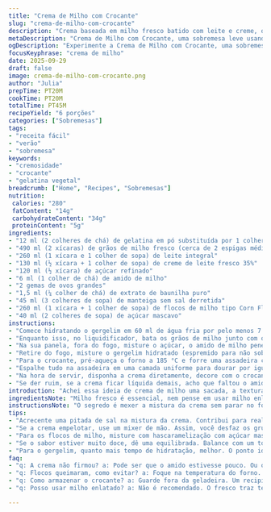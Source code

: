 ```yaml
---
title: "Crema de Milho com Crocante"
slug: "crema-de-milho-com-crocante"
description: "Crema baseada em milho fresco batido com leite e creme, onde gergelim substitui a gelatina clássica, proporcionando textura cremosa sem perder leveza. Flocos de milho crocantes caramelizados com açúcar mascavo e manteiga, adicionam crocância e aroma tostado, que contrasta com a suavidade do creme. Receita que explora os sentidos: cuidado no ponto da mistura para não talhar, atenção para os flocos não queimarem, ideal para sobremesa de verão. Serve 6 porções, aprendizado de toque ao invés de relógio na cozinha."
metaDescription: "Crema de Milho com Crocante, uma sobremesa leve usando grãos de milho fresco e gergelim. Delícia para o verão."
ogDescription: "Experimente a Crema de Milho com Crocante, uma sobremesa brasileira que combina cremosidade e crocância de maneira única."
focusKeyphrase: "crema de milho"
date: 2025-09-29
draft: false
image: crema-de-milho-com-crocante.png
author: "Julia"
prepTime: PT20M
cookTime: PT20M
totalTime: PT45M
recipeYield: "6 porções"
categories: ["Sobremesas"]
tags:
- "receita fácil"
- "verão"
- "sobremesa"
keywords:
- "cremosidade"
- "crocante"
- "gelatina vegetal"
breadcrumb: ["Home", "Recipes", "Sobremesas"]
nutrition: 
 calories: "280"
 fatContent: "14g"
 carbohydrateContent: "34g"
 proteinContent: "5g"
ingredients:
- "12 ml (2 colheres de chá) de gelatina em pó substituída por 1 colher de sopa de gergelim branco hidratado em 60 ml de água fria"
- "490 ml (2 xícaras) de grãos de milho fresco (cerca de 2 espigas médias)"
- "260 ml (1 xícara e 1 colher de sopa) de leite integral"
- "130 ml (½ xícara + 1 colher de sopa) de creme de leite fresco 35%"
- "120 ml (½ xícara) de açúcar refinado"
- "6 ml (1 colher de chá) de amido de milho"
- "2 gemas de ovos grandes"
- "1,5 ml (¼ colher de chá) de extrato de baunilha puro"
- "45 ml (3 colheres de sopa) de manteiga sem sal derretida"
- "260 ml (1 xícara + 1 colher de sopa) de flocos de milho tipo Corn Flakes"
- "40 ml (2 colheres de sopa) de açúcar mascavo"
instructions:
- "Comece hidratando o gergelim em 60 ml de água fria por pelo menos 7 minutos — substituto inusitado da gelatina que dá liga e textura sem alterar muito o sabor. Reserve e peneire para tirar o excesso de água depois."
- "Enquanto isso, no liquidificador, bata os grãos de milho junto com o leite até obter um purê bem homogêneo — sem pedaços, a cremosidade vai depender disso. Misture o creme de leite e reserve."
- "Na sua panela, fora do fogo, misture o açúcar, o amido de milho peneirados e as gemas; mexa vigorosamente até ficar uniforme. Acrescente o purê de milho, a baunilha e leve ao fogo médio, mexendo sem parar com um fouet para não empelotar ou grudar no fundo. O ponto: quando engrossa e borbulha, formando espuma suave, está quase pronto — uns 10 a 12 minutos, mas confie no olhar, não no relógio."
- "Retire do fogo, misture o gergelim hidratado (espremido para não sobrar água) para dar corpo e passe a mistura por uma peneira fina, eliminando fibras e eventuais grumos. Despeje em ramequins de 130 ml ou em copos pequenos; cubra com plástico aderente encostando na superfície para evitar película e leve à geladeira por ao menos 5 horas — no mínimo, e quanto mais tempo mais firma."
- "Para o crocante, pré-aqueça o forno a 185 °C e forre uma assadeira com papel manteiga. Misture a manteiga derretida com os flocos de milho; polvilhe o açúcar mascavo e mexa para que fiquem bem cobertos, sem encharcar."
- "Espalhe tudo na assadeira em uma camada uniforme para dourar por igual. Leve ao forno por 7 a 10 minutos, mexendo na metade do tempo para não queimar — prefere crus ou queimados, nem pensar. Deixe esfriar ali mesmo, a crocância vai se firmar conforme esfria."
- "Na hora de servir, disponha a crema diretamente, decore com o crocante por cima para contraste total. A combinação do doce com óleo queimada da manteiga, crocante e macio, tem uns passos de afinação — ficar de olho na textura da crema, se não ficar arenosa, e o sabor ter leve toque tostado, quase caramelo."
- "Se der ruim, se a crema ficar líquida demais, acho que faltou o amido ou foi pouca gelatina; se empelotar, mexa sempre, fogo baixo e não deixe ferver muito. Quanto aos flocos, cuidado que assadeira muito quente queima rapidinho e amarga demais."
introduction: "Achei essa ideia de crema de milho uma sacada, a textura fica macia e a doçura delicada sem saturar. O uso de gergelim hidratado no lugar da gelatina tradicional é um truque que descobri numa viagem ao Nordeste e funciona para quem quer evitar gelatina animal, sem comprometer a liga. Mas atenção, o gergelim precisa ficar bem hidratado para não deixar pedaços. Já os flocos de milho caramelizados se transformam num toque crocante que muda completamente a experiência, com aquele aroma amanteigado que me lembra festa junina e o cheiro do forno no verão. Testei com açúcar mascavo, para dar mais profundidade, e o resultado foi melhor que só branco."
ingredientsNote: "Milho fresco é essencial, nem pense em usar milho enlatado — perde a graça e a textura. O creme de leite aqui já é o de maior teor de gordura que encontro, cinema para ajudar na cremosidade. Pode trocar a baunilha por essência natural, mas o ideal é algo puro. O amido de milho é fundamental para não deixar a crema líquida, mas não exagere para não ficar empapada. Na versão da crosta, o açúcar mascavo traz complexidade, substitua por demerara se quiser, o açúcar branco comum fica doce demais e sem charme. Manteiga sem sal para controlar o sal, mas na pressa vale até margarina de qualidade, só que o sabor não fica igual."
instructionsNote: "O segredo é mexer a mistura da crema sem parar no fogo. Parece simples, mas já vi gente perder tudo porque deixou grudar, formar bolotas ou simplesmente talhar por causa do calor alto. Não exagere no fogo, médio baixo é seu amigo. Peneirar depois é passo que salva — elimina qualquer fibra grossa, deixando o creme lisinho e sem riscos que você sente na boca. Quanto aos flocos caramelizados, assar até dourar, mas nunca deixar escuro demais. Mexa na metade do tempo para garantir que todos fiquem uniformes, isso muda tudo. Armazene o crocante fora da geladeira para não perder a crocância; já o creme precisa de pelo menos 5 horas mesmo, senão não firma direito. Misturar o gergelim hidratado no fim dá liga, mas se não bater direito pode ficar pedaçudo, por isso peneirar depois ajuda bastante."
tips:
- "Acrecente uma pitada de sal na mistura da crema. Contribui para realçar os sabores. Não exagere, sal em excesso tira a suavidade."
- "Se a crema empelotar, use um mixer de mão. Assim, você desfaz os grumos. Fogo médio baixo ajuda, mexa tudo com atenção, sem pressa."
- "Para os flocos de milho, misture com hascaramelização com açúcar mascavo. Dá um toque especial. Mas cuidado com o tempo, não deixe escurecer muito."
- "Se o sabor estiver muito doce, dê uma equilibrada. Balance com um toque de limão ou mesmo um pouco de canela. Faz diferença na experiência final."
- "Para o gergelim, quanto mais tempo de hidratação, melhor. O ponto ideal é macio, sem pedaços. Também vale usar semente de chia como opção."
faq:
- "q: A crema não firmou? a: Pode ser que o amido estivesse pouco. Ou o tempo na geladeira foi curto. O ideal são pelo menos 5 horas ou mais."
- "q: Flocos queimaram, como evitar? a: Foque na temperatura do forno. Mexer na metade é crucial. Se puder, alterne as posições na assadeira."
- "q: Como armazenar o crocante? a: Guarde fora da geladeira. Um recipiente hermético funciona bem. Não deixar humidificar, perde a textura."
- "q: Posso usar milho enlatado? a: Não é recomendado. O fresco traz textura e sabor que o enlatado simplesmente não entrega. Melhora muito a receita."

---
```

